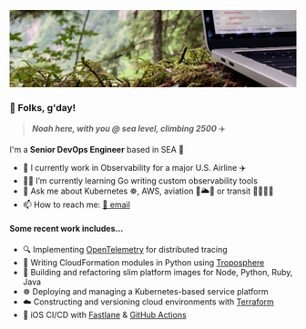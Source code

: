 ![Coding in woods header image](cover.jpeg)
### 👋 Folks, g'day!

> ***Noah here, with you @ sea level, climbing 2500*** ✈️

I'm a **Senior DevOps Engineer** based in SEA 🐋

- 👔 I currently work in Observability for a major U.S. Airline ✈️
- 🧑‍💻 I’m currently learning Go writing custom observability tools
- 💬 Ask me about Kubernetes ☸️, AWS,  aviation 🛫🌥🛬 or transit 🚊🚃🚎🚌
- 📫 How to reach me: [📧 email ](public@noahsbwilliams.com)

#### Some recent work includes...

- 🔍 Implementing [OpenTelemetry](https://opentelemetry.io) for distributed tracing
- 🐍 Writing CloudFormation modules in Python using [Troposphere](https://troposphere.readthedocs.io/en/latest/)
- 🐳 Building and refactoring slim platform images for Node, Python, Ruby, Java
- ☸️ Deploying and managing a Kubernetes-based service platform
- ☁️ Constructing and versioning cloud environments with [Terraform](https://terraform.io) 
- 📱 iOS CI/CD with [Fastlane](https://fastlane.tools) & [GitHub Actions](https://github.com/features/actions)
